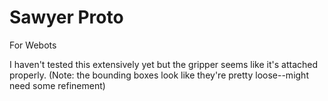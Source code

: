 # Sawyer Proto
For Webots

I haven't tested this extensively yet but the gripper seems like it's attached properly.
(Note: the bounding boxes look like they're pretty loose--might need some refinement)
